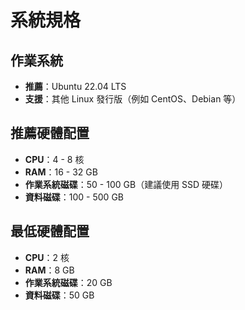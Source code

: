 # 系統規格

## 作業系統

- **推薦**：Ubuntu 22.04 LTS
- **支援**：其他 Linux 發行版（例如 CentOS、Debian 等）


## 推薦硬體配置

- **CPU**：4 - 8 核
- **RAM**：16 - 32 GB
- **作業系統磁碟**：50 - 100 GB（建議使用 SSD 硬碟）
- **資料磁碟**：100 - 500 GB

## 最低硬體配置

- **CPU**：2 核
- **RAM**：8 GB
- **作業系統磁碟**：20 GB
- **資料磁碟**：50 GB

